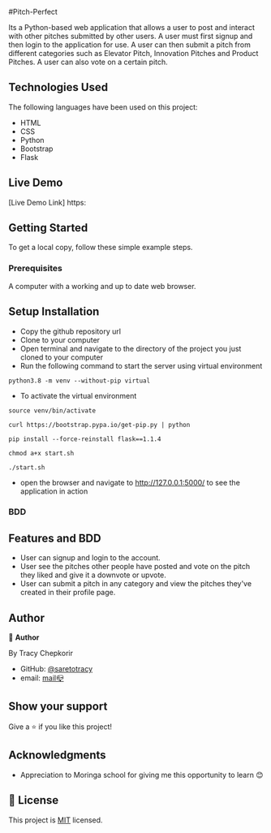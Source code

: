 #Pitch-Perfect

Its a Python-based web application that allows a user to post and interact with other pitches submitted by other users. A user must first signup and then login to the application for use. A user can then submit a pitch from different categories such as Elevator Pitch, Innovation Pitches and Product Pitches. A user can also vote on a certain pitch.

## Technologies Used

The following languages have been used on this project:

- HTML
- CSS
- Python
- Bootstrap
- Flask

## Live Demo

[Live Demo Link] https:

## Getting Started

To get a local copy, follow these simple example steps.

### Prerequisites

A computer with a working and up to date web browser.

## Setup Installation

- Copy the github repository url
- Clone to your computer
- Open terminal and navigate to the directory of the project you just cloned to your computer
- Run the following command to start the server using virtual environment

```
python3.8 -m venv --without-pip virtual
```

- To activate the virtual environment

```
source venv/bin/activate
```

```
curl https://bootstrap.pypa.io/get-pip.py | python
```

```
pip install --force-reinstall flask==1.1.4
```

```
chmod a+x start.sh
```

```
./start.sh
```

- open the browser and navigate to http://127.0.0.1:5000/ to see the application in action

### BDD

## Features and BDD

- User can signup and login to the account.
- User see the pitches other people have posted and vote on the pitch they liked and give it a downvote or upvote.
- User can submit a pitch in any category and view the pitches they've created in their profile page.

## Author

👤 **Author**

By Tracy Chepkorir

- GitHub: [@saretotracy](https://github.com/saretotracy)
- email: <a href="mailto:tracychepkorir99@gmailcom"> mail📪</a>

## Show your support

Give a ⭐️ if you like this project!

## Acknowledgments

- Appreciation to Moringa school for giving me this opportunity to learn 😊

## 📝 License

This project is [MIT](LICENSE) licensed.
